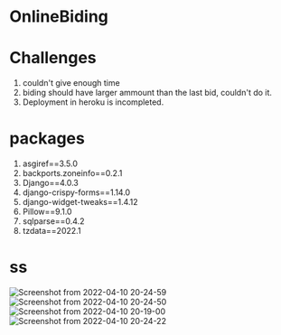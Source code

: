 # OnlineBiding
# Challenges
1. couldn't give enough time 
2. biding should have larger ammount than the last bid, couldn't do it.
3. Deployment in heroku is incompleted.

# packages
1. asgiref==3.5.0
2. backports.zoneinfo==0.2.1
3. Django==4.0.3
4. django-crispy-forms==1.14.0
5. django-widget-tweaks==1.4.12
6. Pillow==9.1.0
7. sqlparse==0.4.2
8. tzdata==2022.1

# ss 

![Screenshot from 2022-04-10 20-24-59](https://user-images.githubusercontent.com/42358866/162624139-8b8affc2-e129-4eb4-9f2a-c560ee2c0f12.png)
![Screenshot from 2022-04-10 20-24-50](https://user-images.githubusercontent.com/42358866/162624144-45984381-151e-4659-a4ec-07aaf7b6625c.png)
![Screenshot from 2022-04-10 20-19-00](https://user-images.githubusercontent.com/42358866/162624153-5b6fa74c-7303-44af-ad8c-72b49b8ac2f7.png)
![Screenshot from 2022-04-10 20-24-22](https://user-images.githubusercontent.com/42358866/162624160-d0ea9ccd-dc44-401f-abd7-8e5e442a4cb1.png)
